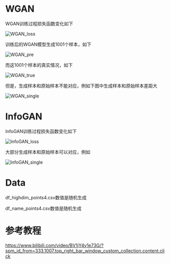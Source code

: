 # WGAN
WGAN训练过程损失函数变化如下

![WGAN_loss](./WGAN1.png)

训练后的WGAN模型生成1001个样本，如下

![WGAN_pre](./WGANpre.png)

而这1001个样本的真实情况，如下

![WGAN_true](./WGANtrue.png)

但是，生成样本和原始样本不能对应，例如下图中生成样本和原始样本差距大

![WGAN_single](./WGANsingle.png)

# InfoGAN
InfoGAN训练过程损失函数变化如下

![InfoGAN_loss](./InfoGAN1.png)

大部分生成样本和原始样本可以对应，例如

![InfoGAN_single](./InfoGAN2.png)

# Data
df_highdim_points4.csv数值是随机生成

df_name_points4.csv数值是随机生成

# 参考教程
https://www.bilibili.com/video/BV1jY4y1e73G/?spm_id_from=333.1007.top_right_bar_window_custom_collection.content.click
